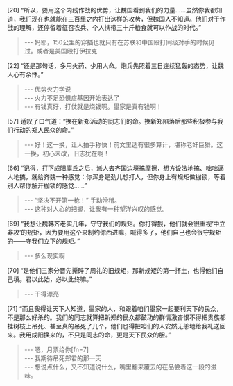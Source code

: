 
[20] “所以，要用这个内线作战的优势，让魏国看到我们的力量……虽然你我都知道，我们现在也就能在三百里之内打出这样的攻势，但魏国人不知道。他们对于作战的理解，还停留着征召农兵、个人携带三十斤粮食就可以作战的时代。”
>--- 妈耶，150公里的穿插也就只有在苏联和中国殴打同级对手的时候见过。或者是美国殴打伊拉克<br>

[22] “还是那句话，多用火药、少用人命。炮兵先照着三日连续猛轰的态势，让魏人心有余悸。”
>--- 优势火力学说<br>
>--- 火力不足恐惧症基因开始表达了<br>
>--- 有钱真好，打仗就是烧钱啊。墨家是真有钱啊！<br>

[57] 适叹了口气道：“换在新郑活动的同志们的命。换新郑陷落后那些积极参与我们行动的郑人民众的命。”
>--- 好！这一换，让人拍手称快！前文里适有很多算计，堪称老奸巨猾。这一换，初心未改，旧志犹在啊！<br>

[66] “记得，打下成阳廪丘之后，派人去齐国边境搞摩擦，想方设法地搞、咄咄逼人地搞，就给齐魏一种感觉：你浑身是劲儿想打人，但你身上有规矩做枷锁，等着别人帮你解开枷锁的感觉……”
>--- “坚决不开第一枪！”
手动滑稽。<br>
>--- 这种对人心的把握，让我有一种望洋兴叹的感觉。<br>

[69] “我想让魏韩齐老实几年，守守我们的规矩。你打得狠，他们就会很重视‘中立非攻’的规矩，因为要用这个来制约你西进嘛，喊得多了，他们自己也会很守规矩的——守我们立下的规矩。”
>--- 多么现实啊<br>

[70] “是他们三家分晋先撕碎了周礼的旧规矩，那新规矩的第一抔土，也得他们自己填。君以此始，必以此终嘛。”
>--- 干得漂亮<br>

[71] “而且我得让天下人知道，墨家的人，和跟着咱们墨家一起要利天下的民众，不是那么好杀的。我们的同志就算把新郑的民众都鼓动的群情激奋恨不得把贵族都挂树枝上吊死、甚至真的吊死了几个，他们也得把咱们的人安然无恙地给我礼送回来。我用成阳换来的，不只是同志的命，更是天下民众的胆。”
>--- 嗯，月票给你[fn=7]<br>
>--- 我期待吊死郑君的那一天<br>
>--- 想说点什么，又不知道说什么，嘴里翻来覆去的在品尝着这一段的滋味。<br>
